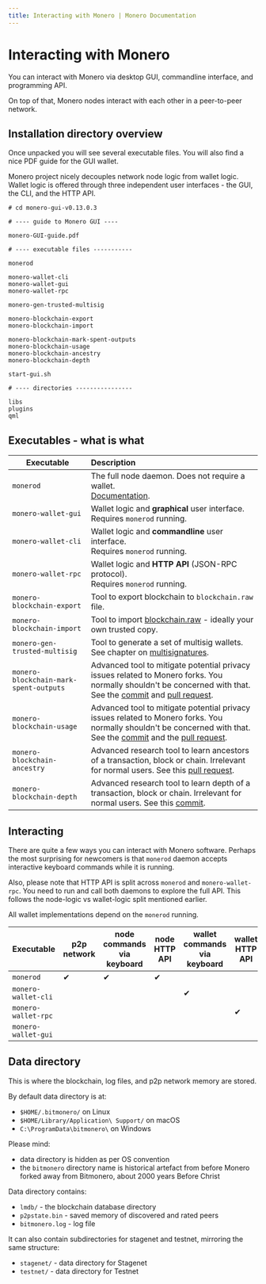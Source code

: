 ```yaml
---
title: Interacting with Monero | Monero Documentation
---
```

# Interacting with Monero

You can interact with Monero via desktop GUI, commandline interface, and programming API.

On top of that, Monero nodes interact with each other in a peer-to-peer network. 

## Installation directory overview

Once unpacked you will see several executable files. You will also find a nice PDF guide for the GUI wallet.  

Monero project nicely decouples network node logic from wallet logic.
Wallet logic is offered through three independent user interfaces - the GUI, the CLI, and the HTTP API.

```
# cd monero-gui-v0.13.0.3

# ---- guide to Monero GUI ----

monero-GUI-guide.pdf

# ---- executable files -----------

monerod

monero-wallet-cli
monero-wallet-gui
monero-wallet-rpc

monero-gen-trusted-multisig

monero-blockchain-export
monero-blockchain-import

monero-blockchain-mark-spent-outputs
monero-blockchain-usage
monero-blockchain-ancestry
monero-blockchain-depth

start-gui.sh

# ---- directories ----------------

libs
plugins
qml
```

## Executables - what is what

| Executable                 | Description  
| -------------------------- |:-----------------------------------------------------------------------------------------------------------------------------------
| `monerod`                  | The full node daemon. Does not require a wallet. <br />[Documentation](/interacting/monerod/overview).
| `monero-wallet-gui`        | Wallet logic and __graphical__ user interface. <br />Requires `monerod` running.
| `monero-wallet-cli`        | Wallet logic and __commandline__ user interface. <br />Requires `monerod` running.
| `monero-wallet-rpc`        | Wallet logic and __HTTP API__ (JSON-RPC protocol). <br />Requires `monerod` running.
| `monero-blockchain-export` | Tool to export blockchain to `blockchain.raw` file.
| `monero-blockchain-import` | Tool to import [blockchain.raw](https://downloads.getmonero.org/blockchain.raw) - ideally your own trusted copy.
| `monero-gen-trusted-multisig`          | Tool to generate a set of multisig wallets. <br />See chapter on [multisignatures](/multisignature).
| `monero-blockchain-mark-spent-outputs` | Advanced tool to mitigate potential privacy issues related to Monero forks. You normally shouldn't be concerned with that.<br />See the [commit](https://github.com/monero-project/monero/commit/df6fad4c627b99a5c3e2b91b69a0a1cc77c4be14#diff-0410fba131d9a7024ed4dcf9fb4a4e07) and [pull request](https://github.com/monero-project/monero/pull/3322).
| `monero-blockchain-usage`              | Advanced tool to mitigate potential privacy issues related to Monero forks. You normally shouldn't be concerned with that.<br />See the [commit](https://github.com/monero-project/monero/commit/0590f62ab64cf023d397b995072035986931a6b4) and the [pull request](https://github.com/monero-project/monero/pull/3322).
| `monero-blockchain-ancestry`           | Advanced research tool to learn ancestors of a transaction, block or chain. Irrelevant for normal users. See this [pull request](https://github.com/monero-project/monero/pull/4147/files). 
| `monero-blockchain-depth`              | Advanced research tool to learn depth of a transaction, block or chain. Irrelevant for normal users. See this [commit](https://github.com/monero-project/monero/commit/289880d82d3cb206a2cf4ae67d2deacdab43d4f4#diff-34abcc1a0c100efb273bf36fb95ebfa0).

## Interacting

There are quite a few ways you can interact with Monero software.
Perhaps the most surprising for newcomers is that `monerod` daemon accepts interactive keyboard commands while it is running.

Also, please note that HTTP API is split across `monerod` and `monero-wallet-rpc`. You need to run and call both daemons to explore the full API.
This follows the node-logic vs wallet-logic split mentioned earlier.   

All wallet implementations depend on the `monerod` running.

| Executable                 | p2p network         | node commands via keyboard | node HTTP API | wallet commands via keyboard | wallet HTTP API | wallet via GUI 
| -------------------------- | ------------------- | -------------------------- | ------------- | ---------------------------- | --------------- | --------------
| `monerod`                  | ✔                   | ✔                          | ✔             |                              |                 |
| `monero-wallet-cli`        |                     |                            |               | ✔                            |                 |
| `monero-wallet-rpc`        |                     |                            |               |                              | ✔               |
| `monero-wallet-gui`        |                     |                            |               |                              |                 | ✔

## Data directory

This is where the blockchain, log files, and p2p network memory are stored.

By default data directory is at:

* `$HOME/.bitmonero/` on Linux
* `$HOME/Library/Application\ Support/` on macOS
* `C:\ProgramData\bitmonero\` on Windows

Please mind:

* data directory is hidden as per OS convention
* the `bitmonero` directory name is historical artefact from before Monero forked away from Bitmonero, about 2000 years Before Christ

Data directory contains:

* `lmdb/` - the blockchain database directory
* `p2pstate.bin` - saved memory of discovered and rated peers
* `bitmonero.log` - log file

It can also contain subdirectories for stagenet and testnet, mirroring the same structure:

* `stagenet/` - data directory for Stagenet
* `testnet/` - data directory for Testnet
